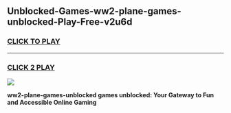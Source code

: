 
## Unblocked-Games-ww2-plane-games-unblocked-Play-Free-v2u6d
<h3>
<a href="https://premium76.site?title=ww2-plane-games-unblocked&ref=17A">CLICK TO PLAY</a></h3>
<hr>

<h3>
<a href="https://premium76.site?title=ww2-plane-games-unblocked&ref=17A">CLICK 2 PLAY</a>
  
</h3>

<a href="https://premium76.site?title=ww2-plane-games-unblocked&ref=17A"><img src="https://clearcache.store/games.png"></a>


**ww2-plane-games-unblocked games unblocked: Your Gateway to Fun and Accessible Online Gaming**
